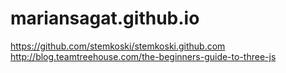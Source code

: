 # mariansagat.github.io


https://github.com/stemkoski/stemkoski.github.com
http://blog.teamtreehouse.com/the-beginners-guide-to-three-js

